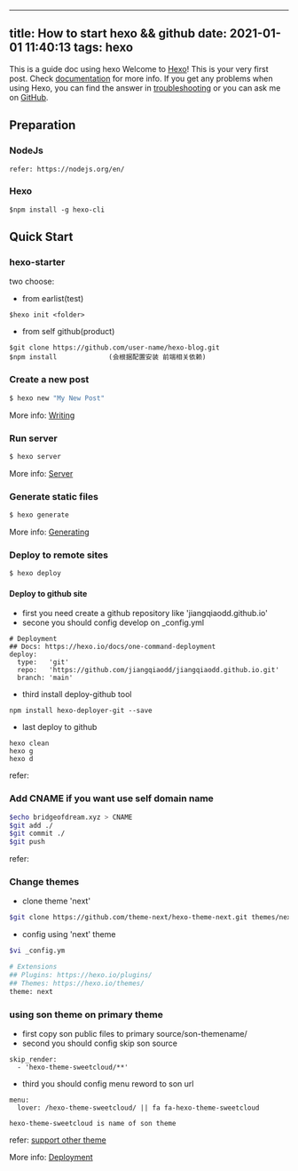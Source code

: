 
---
title: How to start hexo && github
date: 2021-01-01 11:40:13
tags: hexo
---
This is a guide doc using hexo
Welcome to [Hexo](https://hexo.io/)! This is your very first post. Check [documentation](https://hexo.io/docs/) for more info. If you get any problems when using Hexo, you can find the answer in [troubleshooting](https://hexo.io/docs/troubleshooting.html) or you can ask me on [GitHub](https://github.com/hexojs/hexo/issues).

## Preparation 

### NodeJs
```
refer: https://nodejs.org/en/
```

### Hexo
```
$npm install -g hexo-cli
```

## Quick Start  

### hexo-starter  
two choose:
- from earlist(test)
```
$hexo init <folder>
```
- from self github(product)
```
$git clone https://github.com/user-name/hexo-blog.git
$npm install             (会根据配置安装 前端相关依赖)
```  

### Create a new post  

``` bash
$ hexo new "My New Post"
```

More info: [Writing](https://hexo.io/docs/writing.html)

### Run server

``` bash
$ hexo server
```

More info: [Server](https://hexo.io/docs/server.html)

### Generate static files

``` bash
$ hexo generate
```

More info: [Generating](https://hexo.io/docs/generating.html)

### Deploy to remote sites

``` bash
$ hexo deploy
```
#### Deploy to github site
- first you need create a  github repository like 'jiangqiaodd.github.io'
- secone you should config develop on _config.yml
```
# Deployment
## Docs: https://hexo.io/docs/one-command-deployment
deploy:
  type:   'git'
  repo:   'https://github.com/jiangqiaodd/jiangqiaodd.github.io.git'
  branch: 'main'
```
- third install deploy-github tool
```
npm install hexo-deployer-git --save
```
- last deploy to github
```
hexo clean 
hexo g 
hexo d  
```
refer:

### Add CNAME if you want use self domain name
```bash
$echo bridgeofdream.xyz > CNAME
$git add ./
$git commit ./
$git push  
```
refer:

### Change themes
- clone theme 'next'
```bash
$git clone https://github.com/theme-next/hexo-theme-next.git themes/next
```
- config using 'next' theme
```bash
$vi _config.ym

# Extensions
## Plugins: https://hexo.io/plugins/
## Themes: https://hexo.io/themes/
theme: next
```


### using son theme on primary theme
- first copy son public files to primary source/son-themename/
- second you should config skip son source
```config
skip_render:
  - 'hexo-theme-sweetcloud/**'
```
- third you should config menu reword to son url
```son-theme/config
menu:
  lover: /hexo-theme-sweetcloud/ || fa fa-hexo-theme-sweetcloud

hexo-theme-sweetcloud is name of son theme
```

refer: [support other theme](https://www.heson10.com/posts/46324.html)




More info: [Deployment](https://hexo.io/docs/one-command-deployment.html)

